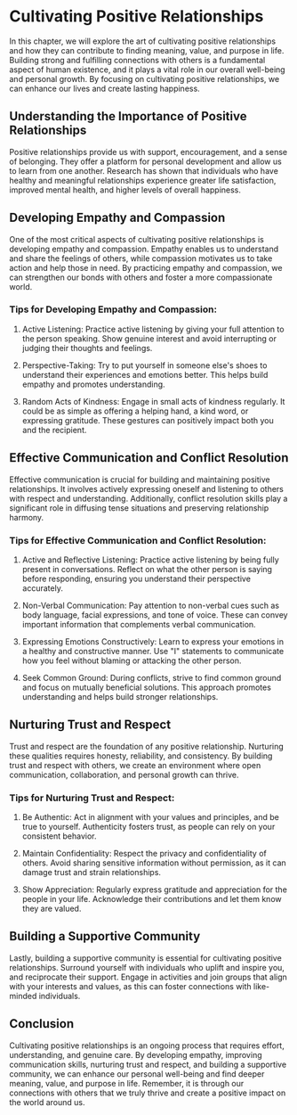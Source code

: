 # Cultivating Positive Relationships

In this chapter, we will explore the art of cultivating positive relationships and how they can contribute to finding meaning, value, and purpose in life. Building strong and fulfilling connections with others is a fundamental aspect of human existence, and it plays a vital role in our overall well-being and personal growth. By focusing on cultivating positive relationships, we can enhance our lives and create lasting happiness.

## Understanding the Importance of Positive Relationships

Positive relationships provide us with support, encouragement, and a sense of belonging. They offer a platform for personal development and allow us to learn from one another. Research has shown that individuals who have healthy and meaningful relationships experience greater life satisfaction, improved mental health, and higher levels of overall happiness.

## Developing Empathy and Compassion

One of the most critical aspects of cultivating positive relationships is developing empathy and compassion. Empathy enables us to understand and share the feelings of others, while compassion motivates us to take action and help those in need. By practicing empathy and compassion, we can strengthen our bonds with others and foster a more compassionate world.

### Tips for Developing Empathy and Compassion:

1. Active Listening: Practice active listening by giving your full attention to the person speaking. Show genuine interest and avoid interrupting or judging their thoughts and feelings.
    
2. Perspective-Taking: Try to put yourself in someone else's shoes to understand their experiences and emotions better. This helps build empathy and promotes understanding.
    
3. Random Acts of Kindness: Engage in small acts of kindness regularly. It could be as simple as offering a helping hand, a kind word, or expressing gratitude. These gestures can positively impact both you and the recipient.
    

## Effective Communication and Conflict Resolution

Effective communication is crucial for building and maintaining positive relationships. It involves actively expressing oneself and listening to others with respect and understanding. Additionally, conflict resolution skills play a significant role in diffusing tense situations and preserving relationship harmony.

### Tips for Effective Communication and Conflict Resolution:

1. Active and Reflective Listening: Practice active listening by being fully present in conversations. Reflect on what the other person is saying before responding, ensuring you understand their perspective accurately.
    
2. Non-Verbal Communication: Pay attention to non-verbal cues such as body language, facial expressions, and tone of voice. These can convey important information that complements verbal communication.
    
3. Expressing Emotions Constructively: Learn to express your emotions in a healthy and constructive manner. Use "I" statements to communicate how you feel without blaming or attacking the other person.
    
4. Seek Common Ground: During conflicts, strive to find common ground and focus on mutually beneficial solutions. This approach promotes understanding and helps build stronger relationships.
    

## Nurturing Trust and Respect

Trust and respect are the foundation of any positive relationship. Nurturing these qualities requires honesty, reliability, and consistency. By building trust and respect with others, we create an environment where open communication, collaboration, and personal growth can thrive.

### Tips for Nurturing Trust and Respect:

1. Be Authentic: Act in alignment with your values and principles, and be true to yourself. Authenticity fosters trust, as people can rely on your consistent behavior.
    
2. Maintain Confidentiality: Respect the privacy and confidentiality of others. Avoid sharing sensitive information without permission, as it can damage trust and strain relationships.
    
3. Show Appreciation: Regularly express gratitude and appreciation for the people in your life. Acknowledge their contributions and let them know they are valued.
    

## Building a Supportive Community

Lastly, building a supportive community is essential for cultivating positive relationships. Surround yourself with individuals who uplift and inspire you, and reciprocate their support. Engage in activities and join groups that align with your interests and values, as this can foster connections with like-minded individuals.

## Conclusion

Cultivating positive relationships is an ongoing process that requires effort, understanding, and genuine care. By developing empathy, improving communication skills, nurturing trust and respect, and building a supportive community, we can enhance our personal well-being and find deeper meaning, value, and purpose in life. Remember, it is through our connections with others that we truly thrive and create a positive impact on the world around us.
